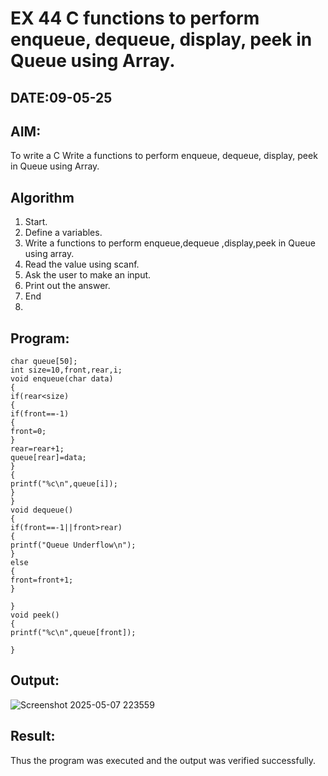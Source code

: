 # EX 44 C functions to perform enqueue, dequeue, display, peek in Queue using Array.
## DATE:09-05-25
## AIM:
To write a C Write a functions to perform enqueue, dequeue, display, peek in Queue using Array.

## Algorithm
1. Start. 
2. Define a variables. 
3. Write a functions to perform enqueue,dequeue ,display,peek in Queue using array. 
4. Read the value using scanf. 
5. Ask the user to make an input. 
6. Print out the answer. 
7. End
8. 
## Program:
```
char queue[50]; 
int size=10,front,rear,i; 
void enqueue(char data) 
{ 
if(rear<size) 
{ 
if(front==-1) 
{ 
front=0; 
} 
rear=rear+1; 
queue[rear]=data; 
} 
{ 
printf("%c\n",queue[i]); 
} 
} 
void dequeue() 
{  
if(front==-1||front>rear) 
{ 
printf("Queue Underflow\n"); 
} 
else 
{ 
front=front+1; 
} 
 
} 
void peek() 
{ 
printf("%c\n",queue[front]); 
 
} 
```

## Output:
![Screenshot 2025-05-07 223559](https://github.com/user-attachments/assets/ee8b9992-d1b1-4c5b-9274-6a9696e45f14)

## Result:
Thus the program was executed and the output was verified successfully.
